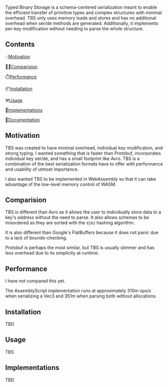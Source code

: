 Typed Binary Storage is a schema-centered serialization meant to enable the efficient transfer of primitive types and complex structures with minimal overhead. TBS only uses memory loads and stores and has no additional overhead when ser/de methods are generated. Additionally, it implements per-key modification without needing to parse the whole structure.

## Contents

💡[Motivation](#motivation)

🕵️‍♂️[Comparision](#comparision)

⏱️[Performance](#performance)

📦[Installation](#installation)

⚒️[Usage](#usage)

🧮[Implementations](#implementations)

📖[Documentation](#documentation)

## Motivation

TBS was created to have minimal overhead, individual key modification, and strong typing. I wanted something that is faster than Protobuf, incorporates individual key ser/de, and has a small footprint like Avro. TBS is a combination of the best serialization formats have to offer with performance and usability of utmost importance.

I also wanted TBS to be implemented in WebAssembly so that it can take advantage of the low-level memory control of WASM.

## Comparision

TBS is different than Avro as it allows the user to individually store data to a key's address without the need to parse. It also allows schemas to be misordered as they are sorted with the `djb2` hashing algorithm.

It is also different than Google's FlatBuffers because it does not panic due to a lack of bounds-checking.

Protobuf is perhaps the most similar, but TBS is usually slimmer and has less overhead due to its simplicity at runtime.

## Performance

I have not compared this yet.

The AssemblyScript implementation runs at approximately 310m ops/s when serializing a Vec3 and 351m when parsing both without allocations.

## Installation

TBD

## Usage

TBS

## Implementations

TBD

